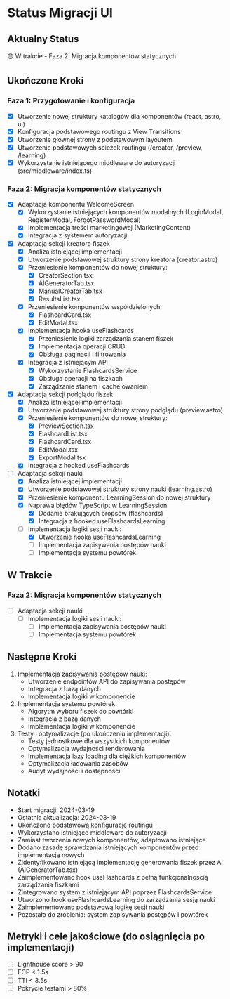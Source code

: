 # Status Migracji UI

## Aktualny Status
🟡 W trakcie - Faza 2: Migracja komponentów statycznych

## Ukończone Kroki
### Faza 1: Przygotowanie i konfiguracja
- [x] Utworzenie nowej struktury katalogów dla komponentów (react, astro, ui)
- [x] Konfiguracja podstawowego routingu z View Transitions
- [x] Utworzenie głównej strony z podstawowym layoutem
- [x] Utworzenie podstawowych ścieżek routingu (/creator, /preview, /learning)
- [x] Wykorzystanie istniejącego middleware do autoryzacji (src/middleware/index.ts)

### Faza 2: Migracja komponentów statycznych
- [x] Adaptacja komponentu WelcomeScreen
  - [x] Wykorzystanie istniejących komponentów modalnych (LoginModal, RegisterModal, ForgotPasswordModal)
  - [x] Implementacja treści marketingowej (MarketingContent)
  - [x] Integracja z systemem autoryzacji
- [x] Adaptacja sekcji kreatora fiszek
  - [x] Analiza istniejącej implementacji
  - [x] Utworzenie podstawowej struktury strony kreatora (creator.astro)
  - [x] Przeniesienie komponentów do nowej struktury:
    - [x] CreatorSection.tsx
    - [x] AIGeneratorTab.tsx
    - [x] ManualCreatorTab.tsx
    - [x] ResultsList.tsx
  - [x] Przeniesienie komponentów współdzielonych:
    - [x] FlashcardCard.tsx
    - [x] EditModal.tsx
  - [x] Implementacja hooka useFlashcards
    - [x] Przeniesienie logiki zarządzania stanem fiszek
    - [x] Implementacja operacji CRUD
    - [x] Obsługa paginacji i filtrowania
  - [x] Integracja z istniejącym API
    - [x] Wykorzystanie FlashcardsService
    - [x] Obsługa operacji na fiszkach
    - [x] Zarządzanie stanem i cache'owaniem
- [x] Adaptacja sekcji podglądu fiszek
  - [x] Analiza istniejącej implementacji
  - [x] Utworzenie podstawowej struktury strony podglądu (preview.astro)
  - [x] Przeniesienie komponentów do nowej struktury:
    - [x] PreviewSection.tsx
    - [x] FlashcardList.tsx
    - [x] FlashcardCard.tsx
    - [x] EditModal.tsx
    - [x] ExportModal.tsx
  - [x] Integracja z hooked useFlashcards
- [ ] Adaptacja sekcji nauki
  - [x] Analiza istniejącej implementacji
  - [x] Utworzenie podstawowej struktury strony nauki (learning.astro)
  - [x] Przeniesienie komponentu LearningSession do nowej struktury
  - [x] Naprawa błędów TypeScript w LearningSession:
    - [x] Dodanie brakujących propsów (flashcards)
    - [x] Integracja z hooked useFlashcardsLearning
  - [ ] Implementacja logiki sesji nauki:
    - [x] Utworzenie hooka useFlashcardsLearning
    - [ ] Implementacja zapisywania postępów nauki
    - [ ] Implementacja systemu powtórek

## W Trakcie
### Faza 2: Migracja komponentów statycznych
- [ ] Adaptacja sekcji nauki
  - [ ] Implementacja logiki sesji nauki:
    - [ ] Implementacja zapisywania postępów nauki
    - [ ] Implementacja systemu powtórek

## Następne Kroki
1. Implementacja zapisywania postępów nauki:
   - Utworzenie endpointów API do zapisywania postępów
   - Integracja z bazą danych
   - Implementacja logiki w komponencie
2. Implementacja systemu powtórek:
   - Algorytm wyboru fiszek do powtórki
   - Integracja z bazą danych
   - Implementacja logiki w komponencie
3. Testy i optymalizacje (po ukończeniu implementacji):
   - Testy jednostkowe dla wszystkich komponentów
   - Optymalizacja wydajności renderowania
   - Implementacja lazy loading dla ciężkich komponentów
   - Optymalizacja ładowania zasobów
   - Audyt wydajności i dostępności

## Notatki
- Start migracji: 2024-03-19
- Ostatnia aktualizacja: 2024-03-19
- Ukończono podstawową konfigurację routingu
- Wykorzystano istniejące middleware do autoryzacji
- Zamiast tworzenia nowych komponentów, adaptowano istniejące
- Dodano zasadę sprawdzania istniejących komponentów przed implementacją nowych
- Zidentyfikowano istniejącą implementację generowania fiszek przez AI (AIGeneratorTab.tsx)
- Zaimplementowano hook useFlashcards z pełną funkcjonalnością zarządzania fiszkami
- Zintegrowano system z istniejącym API poprzez FlashcardsService
- Utworzono hook useFlashcardsLearning do zarządzania sesją nauki
- Zaimplementowano podstawową logikę sesji nauki
- Pozostało do zrobienia: system zapisywania postępów i powtórek

## Metryki i cele jakościowe (do osiągnięcia po implementacji)
- [ ] Lighthouse score > 90
- [ ] FCP < 1.5s
- [ ] TTI < 3.5s
- [ ] Pokrycie testami > 80% 